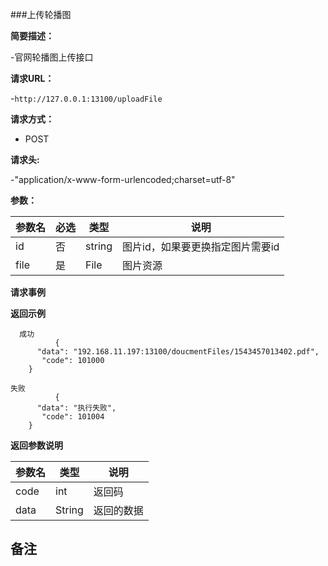 ###上传轮播图

**简要描述：** 

-官网轮播图上传接口

**请求URL：** 

-`http://127.0.0.1:13100/uploadFile`

**请求方式：**

- POST 

**请求头:**

-"application/x-www-form-urlencoded;charset=utf-8"

**参数：** 

| 参数名  | 必选 | 类型     |说明|
| ------ | -------- | -------- |------|
|id|否| 	string| 	图片id，如果要更换指定图片需要id|
|file|是| 	File| 	图片资源 |

**请求事例**

 **返回示例**
 
```
  成功
          {
      "data": "192.168.11.197:13100/doucmentFiles/1543457013402.pdf",
       "code": 101000
    }
```

``` 
失败
          {
      "data": "执行失败",
       "code": 101004
    }
```

**返回参数说明**

| 参数名  |   类型     |说明|
| ------ | -------- |------|
| code | int |返回码|
|data|String|返回的数据|

**备注**
-

